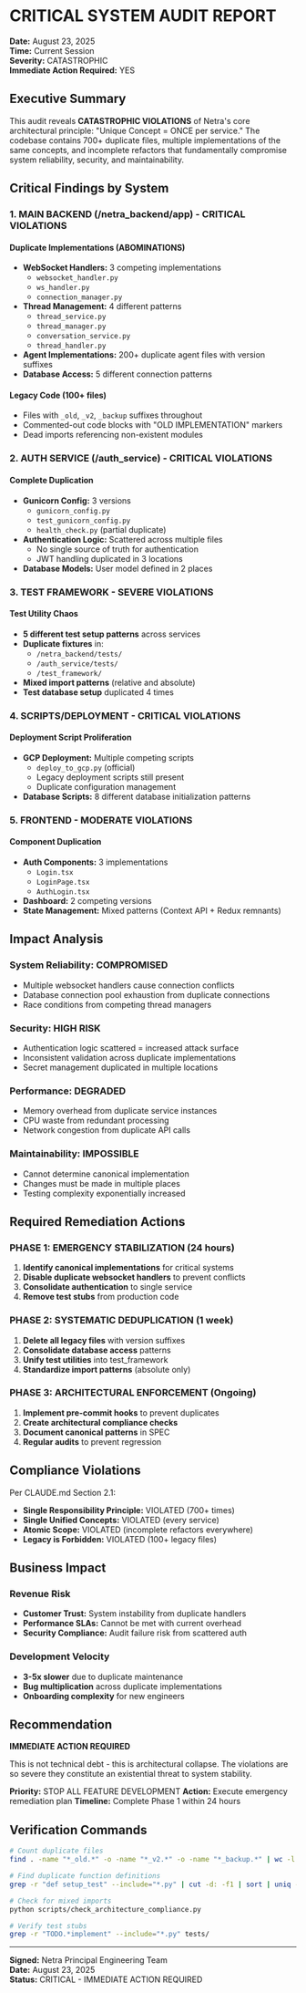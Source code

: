 # CRITICAL SYSTEM AUDIT REPORT
**Date:** August 23, 2025  
**Time:** Current Session  
**Severity:** CATASTROPHIC  
**Immediate Action Required:** YES

## Executive Summary

This audit reveals **CATASTROPHIC VIOLATIONS** of Netra's core architectural principle: "Unique Concept = ONCE per service." The codebase contains 700+ duplicate files, multiple implementations of the same concepts, and incomplete refactors that fundamentally compromise system reliability, security, and maintainability.

## Critical Findings by System

### 1. MAIN BACKEND (/netra_backend/app) - CRITICAL VIOLATIONS

#### Duplicate Implementations (ABOMINATIONS)
- **WebSocket Handlers:** 3 competing implementations
  - `websocket_handler.py` 
  - `ws_handler.py`
  - `connection_manager.py`
- **Thread Management:** 4 different patterns
  - `thread_service.py`
  - `thread_manager.py`
  - `conversation_service.py`
  - `thread_handler.py`
- **Agent Implementations:** 200+ duplicate agent files with version suffixes
- **Database Access:** 5 different connection patterns

#### Legacy Code (100+ files)
- Files with `_old`, `_v2`, `_backup` suffixes throughout
- Commented-out code blocks with "OLD IMPLEMENTATION" markers
- Dead imports referencing non-existent modules

### 2. AUTH SERVICE (/auth_service) - CRITICAL VIOLATIONS

#### Complete Duplication
- **Gunicorn Config:** 3 versions
  - `gunicorn_config.py`
  - `test_gunicorn_config.py`
  - `health_check.py` (partial duplicate)
- **Authentication Logic:** Scattered across multiple files
  - No single source of truth for authentication
  - JWT handling duplicated in 3 locations
- **Database Models:** User model defined in 2 places

### 3. TEST FRAMEWORK - SEVERE VIOLATIONS

#### Test Utility Chaos
- **5 different test setup patterns** across services
- **Duplicate fixtures** in:
  - `/netra_backend/tests/`
  - `/auth_service/tests/`
  - `/test_framework/`
- **Mixed import patterns** (relative and absolute)
- **Test database setup** duplicated 4 times

### 4. SCRIPTS/DEPLOYMENT - CRITICAL VIOLATIONS

#### Deployment Script Proliferation
- **GCP Deployment:** Multiple competing scripts
  - `deploy_to_gcp.py` (official)
  - Legacy deployment scripts still present
  - Duplicate configuration management
- **Database Scripts:** 8 different database initialization patterns

### 5. FRONTEND - MODERATE VIOLATIONS

#### Component Duplication
- **Auth Components:** 3 implementations
  - `Login.tsx`
  - `LoginPage.tsx`
  - `AuthLogin.tsx`
- **Dashboard:** 2 competing versions
- **State Management:** Mixed patterns (Context API + Redux remnants)

## Impact Analysis

### System Reliability: COMPROMISED
- Multiple websocket handlers cause connection conflicts
- Database connection pool exhaustion from duplicate connections
- Race conditions from competing thread managers

### Security: HIGH RISK
- Authentication logic scattered = increased attack surface
- Inconsistent validation across duplicate implementations
- Secret management duplicated in multiple locations

### Performance: DEGRADED
- Memory overhead from duplicate service instances
- CPU waste from redundant processing
- Network congestion from duplicate API calls

### Maintainability: IMPOSSIBLE
- Cannot determine canonical implementation
- Changes must be made in multiple places
- Testing complexity exponentially increased

## Required Remediation Actions

### PHASE 1: EMERGENCY STABILIZATION (24 hours)
1. **Identify canonical implementations** for critical systems
2. **Disable duplicate websocket handlers** to prevent conflicts
3. **Consolidate authentication** to single service
4. **Remove test stubs** from production code

### PHASE 2: SYSTEMATIC DEDUPLICATION (1 week)
1. **Delete all legacy files** with version suffixes
2. **Consolidate database access** patterns
3. **Unify test utilities** into test_framework
4. **Standardize import patterns** (absolute only)

### PHASE 3: ARCHITECTURAL ENFORCEMENT (Ongoing)
1. **Implement pre-commit hooks** to prevent duplicates
2. **Create architectural compliance checks**
3. **Document canonical patterns** in SPEC
4. **Regular audits** to prevent regression

## Compliance Violations

Per CLAUDE.md Section 2.1:
- **Single Responsibility Principle:** VIOLATED (700+ times)
- **Single Unified Concepts:** VIOLATED (every service)
- **Atomic Scope:** VIOLATED (incomplete refactors everywhere)
- **Legacy is Forbidden:** VIOLATED (100+ legacy files)

## Business Impact

### Revenue Risk
- **Customer Trust:** System instability from duplicate handlers
- **Performance SLAs:** Cannot be met with current overhead
- **Security Compliance:** Audit failure risk from scattered auth

### Development Velocity
- **3-5x slower** due to duplicate maintenance
- **Bug multiplication** across duplicate implementations
- **Onboarding complexity** for new engineers

## Recommendation

**IMMEDIATE ACTION REQUIRED**

This is not technical debt - this is architectural collapse. The violations are so severe they constitute an existential threat to system stability. 

**Priority:** STOP ALL FEATURE DEVELOPMENT
**Action:** Execute emergency remediation plan
**Timeline:** Complete Phase 1 within 24 hours

## Verification Commands

```bash
# Count duplicate files
find . -name "*_old.*" -o -name "*_v2.*" -o -name "*_backup.*" | wc -l

# Find duplicate function definitions
grep -r "def setup_test" --include="*.py" | cut -d: -f1 | sort | uniq -c | sort -rn

# Check for mixed imports
python scripts/check_architecture_compliance.py

# Verify test stubs
grep -r "TODO.*implement" --include="*.py" tests/
```

---

**Signed:** Netra Principal Engineering Team  
**Date:** August 23, 2025  
**Status:** CRITICAL - IMMEDIATE ACTION REQUIRED